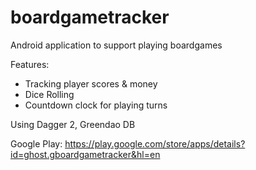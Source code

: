 # boardgametracker
Android application to support playing boardgames

Features:
  * Tracking player scores & money
  * Dice Rolling
  * Countdown clock for playing turns

Using Dagger 2, Greendao DB

Google Play: https://play.google.com/store/apps/details?id=ghost.gboardgametracker&hl=en
